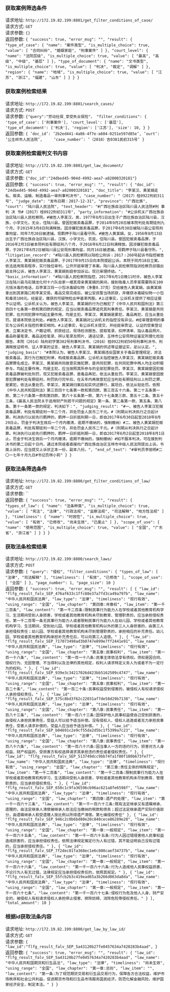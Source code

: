 ### 获取案例筛选条件 
请求地址: `http://172.19.82.199:8801/get_filter_conditions_of_case/`  
请求方式: `GET`    
请求参数: `{}`  
返回参数: `{
     "success": true,
     "error_msg": "",
     "result": {
        "type_of_case": {
            "name": "案件类型",
            "is_multiple_choice": true,
            "value": [
                "合同纠纷",
                "婚姻家庭",
                "刑事案件"
            ]
        },
        "court_level": {
            "name": "法院层级",
            "is_multiple_choice": true,
            "value": [
                "最高",
                "高级",
                "中级",
                "基层"
            ]
        },
        "type_of_document": {
            "name": "文书类型",
            "is_multiple_choice": true,
            "value": [
                "判决",
                "裁定",
                "调解"
            ]
        },
        "region": {
            "name": "地域",
            "is_multiple_choice": true,
            "value": [
                "江苏",
                "浙江",
                "福建",
                "山东"
            ]
        }
    }
}`

### 获取案例检索结果 
请求地址: `http://172.19.82.199:8801/search_cases/`  
请求方式: `POST`    
请求参数: `{"query":"劳动社保_享受失业保险"，
          "filter_conditions":
                            {
                                'type_of_case': ['刑事案件'],
                                'court_level': ['基层'],
                                'type_of_document': ['判决'],
                                'region': ['江苏'],
                                'size': 10,
                             }
            }`    
返回参数: `{
    ’doc_id’: ’2b2ed441-4a86-4f7e-a604-0251e597d85e‘,
    ’ourt‘: ‘公主岭市人民法院’,    
    ‘case_number’: ’（2016）吉0381民初315号‘
}`


### 获取案例检索裁判文书内容 
请求地址: `http://172.19.82.199:8801/get_law_document/`  
请求方式: `GET`  
请求参数: `{"doc_id":"24dbed45-904d-4992-aea7-a82000320181"}`    
返回参数: `{
    "success": true,
    "error_msg": "",
    "result": {
        "doc_id": "24dbed45-904d-4992-aea7-a82000320181",
        "doc_title": "李某汉、黄某娟走私、贩卖、运输、制造毒品一审刑事判决书",
        "case_number": "（2017）桂0922刑初311号",
        "judge_date": "发布日期：2017-12-31",
        "province": "广西壮族",
        "court": "陆川县人民法院",
        "text_header": "#广西壮族自治区陆川县人民法院#刑 事 判 决 书#（2017）桂0922刑初311号",
        "party_information": "#公诉机关广西壮族自治区陆川县人民检察院。#被告人李某汉，男，1977年8月1日出生于广西壮族自治区陆川县，汉族，小学文化，无业，住陆川县。曾因犯贩卖毒品罪，于2014年9月28日被本院判处有期徒刑九个月，于2015年3月8日刑满释放。因涉嫌犯贩卖毒品罪，于2017年6月30日被陆川县公安局刑事拘留，同年7月20日被逮捕。现羁押于陆川县看守所。#被告人黄某娟，女，1956年8月13日出生于广西壮族自治区陆川县，汉族，小学文化，农民，住陆川县。曾因犯贩卖毒品罪，于2016年2月3日被本院判处有期徒刑八个月，于2016年6月22日刑满释放。因涉嫌犯贩卖毒品罪，于2017年6月2日被陆川县公安局刑事拘留，同月16日被逮捕。现羁押于陆川县看守所。",
        "litigation_record": "#陆川县人民检察院以陆检公刑诉﹝2017﹞260号起诉书指控被告人李某汉、黄某娟犯贩卖毒品罪，于2017年9月15日向本院提起公诉。本院于同月18日立案。依法适用简易程序，实行独任审判，公开开庭审理了本案。陆川县人民检察院指派检察员邱璐出庭支持公诉，被告人李某汉、黄某娟到庭参加诉讼。现已审理终结。",
        "basic_information": "#陆川县人民检察院指控，2017年6月1日晚11时许，被告人李某汉在陆川县乌石镇龙化村十六队自家一楼其母亲黄某娟的房间，接到吸毒人员李某需要购买100元钱冰毒的电话，后李某汉将一小包冰毒疑似物（净重0.37克）交给被告人黄某娟，由黄某娟拿出到其家路口和李某交易。毒品交易完成后，被公安民警当场抓获，并缴获冰毒疑似物一小包和毒资100元。经鉴定，缴获的可疑物检出甲基苯丙胺。#上述事实，公诉机关提供了相应证据予以证明。公诉机关认为，被告人李某汉、黄某娟的行为已触犯了《中华人民共和国刑法》第三百四十七条第一款和第四款的规定，应当以贩卖毒品罪追究其刑事责任。李某汉、黄某娟是共同犯罪，在共同犯罪中均起主要作用，均是主犯。李某汉、黄某娟是累犯，毒品再犯，应当从重处罚。提请本院依法判处。#被告人李某汉、黄某娟对公诉机关的指控没有异议。#经审理查明的事实与公诉机关指控的事实相同。#上述事实，有公诉机关提交，并经庭审质证、认证的受案登记表、立案决定书、户籍证明、抓获经过、现场检测报告、提取笔录、扣押清单、指认毒品照片、毒品称量笔录、毒品送检笔录、辨认笔录及照片、通话记录、玉林市公安局物证鉴定所理化检验报告、本院（2014）陆刑初字第302号刑事判决书、（2016）桂0922刑初50号刑事判决书、刑满释放证明书、证人李某的证言、被告人李某汉、黄某娟的供述等证据证实，足以认定。",
        "judging_basis": "#本院认为，被告人李某汉、黄某娟违反国家关于毒品管理规定，非法贩卖毒品，其行为已触犯刑律，构成贩卖毒品罪。公诉机关指控被告人李某汉、黄某娟犯贩卖毒品罪罪名成立。李某汉、黄某娟共同故意实施犯罪，是共同犯罪，在共同犯罪中两人均主动积极参与，均起主要作用，均是主犯，应当按照其所参与的全部犯罪处罚。李某汉、黄某娟曾因犯贩卖毒品罪被判处刑罚，现又犯贩卖毒品罪，是毒品再犯，依法从重处罚。李某汉、黄某娟曾因故意犯罪被判处有期徒刑，刑罚执行完毕后，在五年内再故意犯应当判处有期徒刑以上刑罚之罪，是累犯，依法从重处罚。李某汉、黄某娟归案后如实供述罪行，属坦白，依法从轻处罚。依照《中华人民共和国刑法》第三百四十七条第一款和第四款、第三百五十六条、第二十五条第一款、第二十六条第一款和第四款、第六十五条第一款、第六十七条第三款、第五十二条、第五十三条，《最高人民法院关于适用财产刑若干问题的规定》第一条、第二条第一款、第五条、第八条、第十一条第一款的规定，判决如下：",
        "judging_result": "#一、被告人李某汉犯贩卖毒品罪，判处有期徒刑一年二个月，并处罚金人民币二千元。#（刑期从判决执行之日起计算。判决执行以前先行羁押的，羁押一日折抵刑期一日，即自2017年6月30日起至2018年8月29日止。罚金于判决生效后一个月内缴清，逾期不缴纳的，强制缴纳）#二、被告人黄某娟犯贩卖毒品罪，判处有期徒刑一年二个月，并处罚金人民币二千元。#（刑期从判决执行之日起计算。判决执行以前先行羁押的，羁押一日折抵刑期一日，即自2017年6月2日起至2018年8月1日止。罚金于判决生效后一个月内缴清，逾期不缴纳的，强制缴纳）#如不服本判决，可在接到判决书的第二日起十日内，通过本院或者直接向广西壮族自治区玉林市中级人民法院提出上诉。书面上诉的，应当提交上诉状正本一份，副本八份。",
        "end_of_text": "#审判员李丽明#二〇一七年十月九日#书记员林小莉"
    }
}`

### 获取法条筛选条件  
请求地址: `http://172.19.82.199:8800/get_filter_conditions_of_law/`  
请求方式: `GET`    
请求参数: ``        
返回参数: `{
    "success": true,
    "error_msg": "",
    "result": {
        "types_of_law": {
            "name": "法条种类",
            "is_multiple_choice": true,
            "value": [
                "宪法",
                "法律",
                "行政法规",
                "监察法规",
                "司法解释",
                "地方性法规"
            ]
        },
        "timeliness": {
            "name": "时效性",
            "is_multiple_choice": true,
            "value": [
                "有效",
                "已修改",
                "尚未生效",
                "已废止"
            ]
        },
        "scope_of_use": {
            "name": "使用范围",
            "is_multiple_choice": true,
            "value": [
                "全国",
                "广东省",
                "浙江省"
            ]
        }
    }
}`


### 获取法条检索结果  
请求地址: `http://172.19.82.199:8800/search_laws/`  
请求方式: `POST`    
请求参数: `{
    "query": "侵权",
    "filter_conditions": {
        "types_of_law": [
            "法律",
            "司法解释"
        ],
        "timeliness": [
            "有效",
            "已修改"
        ],
        "scope_of_use": [
            "全国"
        ]
    },
    "page_number": 1,
    "page_size": 10
}`        
返回参数: `{
    "success": true,
    "error_msg": "",
    "result": [
        {
            "law_id": "flfg_result_falv_SEP_476af633c1ffc88e37a7fd3ca49a797b",
            "law_name": "中华人民共和国民法典",
            "law_type": "法律",
            "timeliness": "现行有效",
            "using_range": "全国",
            "law_chapter": "第四章:肖像权",
            "law_item": "第一千二百条",
            "law_content": "第一千二百条:限制民事行为能力人在学校或者其他教育机构学习、生活期间受到人身损害，学校或者其他教育机构未尽到教育、管理职责的，应当承担侵权责任。第一千二百零一条无民事行为能力人或者限制民事行为能力人在幼儿园、学校或者其他教育机构学习、生活期间，受到幼儿园、学校或者其他教育机构以外的第三人人身损害的，由第三人承担侵权责任；幼儿园、学校或者其他教育机构未尽到管理职责的，承担相应的补充责任。幼儿园、学校或者其他教育机构承担补充责任后，可以向第三人追偿。"
        },
        {
            "law_id": "flfg_result_falv_SEP_717073498ad3b0747e899e7ff2441e91",
            "law_name": "中华人民共和国民法典",
            "law_type": "法律",
            "timeliness": "现行有效",
            "using_range": "全国",
            "law_chapter": "第五章:民事权利",
            "law_item": "第一百一十八条",
            "law_content": "第一百一十八条:民事主体依法享有债权。债权是因合同、侵权行为、无因管理、不当得利以及法律的其他规定，权利人请求特定义务人为或者不为一定行为的权利。"
        },
        {
            "law_id": "flfg_result_falv_SEP_939e3c34217026d423bb5162509c4747",
            "law_name": "中华人民共和国民法典",
            "law_type": "法律",
            "timeliness": "现行有效",
            "using_range": "全国",
            "law_chapter": "第五章:民事权利",
            "law_item": "第一百二十条",
            "law_content": "第一百二十条:民事权益受到侵害的，被侵权人有权请求侵权人承担侵权责任。"
        },
        {
            "law_id": "flfg_result_falv_SEP_575c8bd3f62c22031af7de58d29b7138",
            "law_name": "中华人民共和国民法典",
            "law_type": "法律",
            "timeliness": "现行有效",
            "using_range": "全国",
            "law_chapter": "第八章:民事责任",
            "law_item": "第一百八十三条",
            "law_content": "第一百八十三条:因保护他人民事权益使自己受到损害的，由侵权人承担民事责任，受益人可以给予适当补偿。没有侵权人、侵权人逃逸或者无力承担民事责任，受害人请求补偿的，受益人应当给予适当补偿。"
        },
        {
            "law_id": "flfg_result_falv_SEP_b04691c2e9cf55da2d5bc1f5399a7c23",
            "law_name": "中华人民共和国民法典",
            "law_type": "法律",
            "timeliness": "现行有效",
            "using_range": "全国",
            "law_chapter": "第八章:民事责任",
            "law_item": "第一百八十六条",
            "law_content": "第一百八十六条:因当事人一方的违约行为，损害对方人身权益、财产权益的，受损害方有权选择请求其承担违约责任或者侵权责任。"
        },
        {
            "law_id": "flfg_result_falv_SEP_513749dcc9bb74fa1f80f180b673fe77",
            "law_name": "中华人民共和国民法典",
            "law_type": "法律",
            "timeliness": "现行有效",
            "using_range": "全国",
            "law_chapter": "第三章:责任主体的特殊规定",
            "law_item": "第一千二百条",
            "law_content": "第一千二百条:限制民事行为能力人在学校或者其他教育机构学习、生活期间受到人身损害，学校或者其他教育机构未尽到教育、管理职责的，应当承担侵权责任。"
        },
        {
            "law_id": "flfg_result_falv_SEP_650c1c9fa36596cb96ac621a8fe6598f",
            "law_name": "中华人民共和国民法典",
            "law_type": "法律",
            "timeliness": "现行有效",
            "using_range": "全国",
            "law_chapter": "第四章:遗产的处理",
            "law_item": "第一千一百六十三条",
            "law_content": "第一千一百六十三条:既有法定继承又有遗嘱继承、遗赠的，由法定继承人清偿被继承人依法应当缴纳的税款和债务；超过法定继承遗产实际价值部分，由遗嘱继承人和受遗赠人按比例以所得遗产清偿。第七编侵权责任"
        },
        {
            "law_id": "flfg_result_falv_SEP_946c2c0b6bd80e20c840cece86289e28",
            "law_name": "中华人民共和国民法典",
            "law_type": "法律",
            "timeliness": "现行有效",
            "using_range": "全国",
            "law_chapter": "第一章:一般规定",
            "law_item": "第一千一百六十五条",
            "law_content": "第一千一百六十五条:行为人因过错侵害他人民事权益造成损害的，应当承担侵权责任。依照法律规定推定行为人有过错，其不能证明自己没有过错的，应当承担侵权责任。"
        },
        {
            "law_id": "flfg_result_falv_SEP_7f2dec81fa368ec1e6c800caef34737b",
            "law_name": "中华人民共和国民法典",
            "law_type": "法律",
            "timeliness": "现行有效",
            "using_range": "全国",
            "law_chapter": "第一章:一般规定",
            "law_item": "第一千一百六十六条",
            "law_content": "第一千一百六十六条:行为人造成他人民事权益损害，不论行为人有无过错，法律规定应当承担侵权责任的，依照其规定。"
        },
        {
            "law_id": "flfg_result_falv_SEP_55fcb2b3c419ead65a3b266d063da8da",
            "law_name": "中华人民共和国民法典",
            "law_type": "法律",
            "timeliness": "现行有效",
            "using_range": "全国",
            "law_chapter": "第一章:一般规定",
            "law_item": "第一千一百六十七条",
            "law_content": "第一千一百六十七条:侵权行为危及他人人身、财产安全的，被侵权人有权请求侵权人承担停止侵害、排除妨碍、消除危险等侵权责任。"
        }
    ],
    "total_amount": 10
}
`

### 根据id获取法条内容  
请求地址: `http://172.19.82.199:8800/get_law_by_law_id/`  
请求方式: `GET`    
请求参数: `{  
            "law_id":"flfg_result_falv_SEP_5a43120b27fe0457634a7420283b4aad",
         }`        
返回参数: `{
    "success": true,
    "error_msg": "",
    "result": {
        "law_id": "flfg_result_falv_SEP_5a43120b27fe0457634a7420283b4aad",
        "law_name": "中华人民共和国期货和衍生品法",
        "law_type": "法律",
        "timeliness": "尚未生效",
        "using_range": "全国",
        "law_chapter": "第一章:总则",
        "law_item": "",
        "law_content": "第一条:为了规范期货交易和衍生品交易行为，保障各方合法权益，维护市场秩序和社会公共利益，促进期货市场和衍生品市场服务国民经济，防范化解金融风险，维护国家经济安全，制定本法。"
    }
}
`